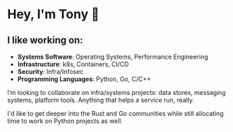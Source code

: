 # Hey, I'm Tony 🤘
## I like working on:

- **Systems Software**: Operating Systems, Performance Engineering
- **Infrastructure**: k8s, Containers, CI/CD
- **Security**: Infra/Infosec
- **Programming Languages**: Python, Go, C/C++


I’m looking to collaborate on infra/systems projects: data stores, messaging systems, platform tools. Anything that helps a service run, really.

I'd like to get deeper into the Rust and Go communities while still allocating time to work on Python projects as well.

